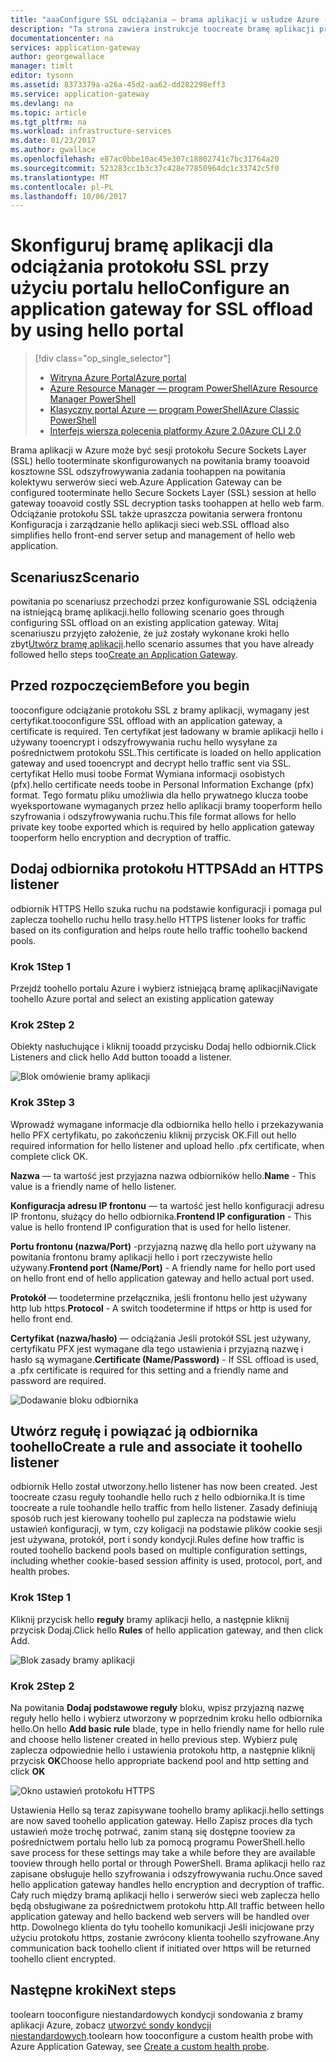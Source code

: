 ```yaml
---
title: "aaaConfigure SSL odciążania — brama aplikacji w usłudze Azure - Portal Azure | Dokumentacja firmy Microsoft"
description: "Ta strona zawiera instrukcje toocreate bramę aplikacji przy użyciu protokołu SSL Odciążanie przy użyciu portalu hello"
documentationcenter: na
services: application-gateway
author: georgewallace
manager: timlt
editor: tysonn
ms.assetid: 8373379a-a26a-45d2-aa62-dd282298eff3
ms.service: application-gateway
ms.devlang: na
ms.topic: article
ms.tgt_pltfrm: na
ms.workload: infrastructure-services
ms.date: 01/23/2017
ms.author: gwallace
ms.openlocfilehash: e87ac0bbe10ac45e307c18802741c7bc31764a20
ms.sourcegitcommit: 523283cc1b3c37c428e77850964dc1c33742c5f0
ms.translationtype: MT
ms.contentlocale: pl-PL
ms.lasthandoff: 10/06/2017
---
```

# <a name="configure-an-application-gateway-for-ssl-offload-by-using-hello-portal"></a><span data-ttu-id="de6f9-103">Skonfiguruj bramę aplikacji dla odciążania protokołu SSL przy użyciu portalu hello</span><span class="sxs-lookup"><span data-stu-id="de6f9-103">Configure an application gateway for SSL offload by using hello portal</span></span>

> [!div class="op_single_selector"]
> * [<span data-ttu-id="de6f9-104">Witryna Azure Portal</span><span class="sxs-lookup"><span data-stu-id="de6f9-104">Azure portal</span></span>](application-gateway-ssl-portal.md)
> * [<span data-ttu-id="de6f9-105">Azure Resource Manager — program PowerShell</span><span class="sxs-lookup"><span data-stu-id="de6f9-105">Azure Resource Manager PowerShell</span></span>](application-gateway-ssl-arm.md)
> * [<span data-ttu-id="de6f9-106">Klasyczny portal Azure — program PowerShell</span><span class="sxs-lookup"><span data-stu-id="de6f9-106">Azure Classic PowerShell</span></span>](application-gateway-ssl.md)
> * [<span data-ttu-id="de6f9-107">Interfejs wiersza polecenia platformy Azure 2.0</span><span class="sxs-lookup"><span data-stu-id="de6f9-107">Azure CLI 2.0</span></span>](application-gateway-ssl-cli.md)

<span data-ttu-id="de6f9-108">Brama aplikacji w Azure może być sesji protokołu Secure Sockets Layer (SSL) hello tooterminate skonfigurowanych na powitania bramy tooavoid kosztowne SSL odszyfrowywania zadania toohappen na powitania kolektywu serwerów sieci web.</span><span class="sxs-lookup"><span data-stu-id="de6f9-108">Azure Application Gateway can be configured tooterminate hello Secure Sockets Layer (SSL) session at hello gateway tooavoid costly SSL decryption tasks toohappen at hello web farm.</span></span> <span data-ttu-id="de6f9-109">Odciążanie protokołu SSL także upraszcza powitania serwera frontonu Konfiguracja i zarządzanie hello aplikacji sieci web.</span><span class="sxs-lookup"><span data-stu-id="de6f9-109">SSL offload also simplifies hello front-end server setup and management of hello web application.</span></span>

## <a name="scenario"></a><span data-ttu-id="de6f9-110">Scenariusz</span><span class="sxs-lookup"><span data-stu-id="de6f9-110">Scenario</span></span>

<span data-ttu-id="de6f9-111">powitania po scenariusz przechodzi przez konfigurowanie SSL odciążenia na istniejącą bramę aplikacji.</span><span class="sxs-lookup"><span data-stu-id="de6f9-111">hello following scenario goes through configuring SSL offload on an existing application gateway.</span></span> <span data-ttu-id="de6f9-112">Witaj scenariuszu przyjęto założenie, że już zostały wykonane kroki hello zbyt[Utwórz bramę aplikacji](application-gateway-create-gateway-portal.md).</span><span class="sxs-lookup"><span data-stu-id="de6f9-112">hello scenario assumes that you have already followed hello steps too[Create an Application Gateway](application-gateway-create-gateway-portal.md).</span></span>

## <a name="before-you-begin"></a><span data-ttu-id="de6f9-113">Przed rozpoczęciem</span><span class="sxs-lookup"><span data-stu-id="de6f9-113">Before you begin</span></span>

<span data-ttu-id="de6f9-114">tooconfigure odciążanie protokołu SSL z bramy aplikacji, wymagany jest certyfikat.</span><span class="sxs-lookup"><span data-stu-id="de6f9-114">tooconfigure SSL offload with an application gateway, a certificate is required.</span></span> <span data-ttu-id="de6f9-115">Ten certyfikat jest ładowany w bramie aplikacji hello i używany tooencrypt i odszyfrowywania ruchu hello wysyłane za pośrednictwem protokołu SSL.</span><span class="sxs-lookup"><span data-stu-id="de6f9-115">This certificate is loaded on hello application gateway and used tooencrypt and decrypt hello traffic sent via SSL.</span></span> <span data-ttu-id="de6f9-116">certyfikat Hello musi toobe Format Wymiana informacji osobistych (pfx).</span><span class="sxs-lookup"><span data-stu-id="de6f9-116">hello certificate needs toobe in Personal Information Exchange (pfx) format.</span></span> <span data-ttu-id="de6f9-117">Tego formatu pliku umożliwia dla hello prywatnego klucza toobe wyeksportowane wymaganych przez hello aplikacji bramy tooperform hello szyfrowania i odszyfrowywania ruchu.</span><span class="sxs-lookup"><span data-stu-id="de6f9-117">This file format allows for hello private key toobe exported which is required by hello application gateway tooperform hello encryption and decryption of traffic.</span></span>

## <a name="add-an-https-listener"></a><span data-ttu-id="de6f9-118">Dodaj odbiornika protokołu HTTPS</span><span class="sxs-lookup"><span data-stu-id="de6f9-118">Add an HTTPS listener</span></span>

<span data-ttu-id="de6f9-119">odbiornik HTTPS Hello szuka ruchu na podstawie konfiguracji i pomaga pul zaplecza toohello ruchu hello trasy.</span><span class="sxs-lookup"><span data-stu-id="de6f9-119">hello HTTPS listener looks for traffic based on its configuration and helps route hello traffic toohello backend pools.</span></span>

### <a name="step-1"></a><span data-ttu-id="de6f9-120">Krok 1</span><span class="sxs-lookup"><span data-stu-id="de6f9-120">Step 1</span></span>

<span data-ttu-id="de6f9-121">Przejdź toohello portalu Azure i wybierz istniejącą bramę aplikacji</span><span class="sxs-lookup"><span data-stu-id="de6f9-121">Navigate toohello Azure portal and select an existing application gateway</span></span>

### <a name="step-2"></a><span data-ttu-id="de6f9-122">Krok 2</span><span class="sxs-lookup"><span data-stu-id="de6f9-122">Step 2</span></span>

<span data-ttu-id="de6f9-123">Obiekty nasłuchujące i kliknij tooadd przycisku Dodaj hello odbiornik.</span><span class="sxs-lookup"><span data-stu-id="de6f9-123">Click Listeners and click hello Add button tooadd a listener.</span></span>

![Blok omówienie bramy aplikacji][1]

### <a name="step-3"></a><span data-ttu-id="de6f9-125">Krok 3</span><span class="sxs-lookup"><span data-stu-id="de6f9-125">Step 3</span></span>

<span data-ttu-id="de6f9-126">Wprowadź wymagane informacje dla odbiornika hello hello i przekazywania hello PFX certyfikatu, po zakończeniu kliknij przycisk OK.</span><span class="sxs-lookup"><span data-stu-id="de6f9-126">Fill out hello required information for hello listener and upload hello .pfx certificate, when complete click OK.</span></span>

<span data-ttu-id="de6f9-127">**Nazwa** — ta wartość jest przyjazna nazwa odbiorników hello.</span><span class="sxs-lookup"><span data-stu-id="de6f9-127">**Name** - This value is a friendly name of hello listener.</span></span>

<span data-ttu-id="de6f9-128">**Konfiguracja adresu IP frontonu** — ta wartość jest hello konfiguracji adresu IP frontonu, służący do hello odbiornika.</span><span class="sxs-lookup"><span data-stu-id="de6f9-128">**Frontend IP configuration** - This value is hello frontend IP configuration that is used for hello listener.</span></span>

<span data-ttu-id="de6f9-129">**Portu frontonu (nazwa/Port)** -przyjazną nazwę dla hello port używany na powitania frontonu bramy aplikacji hello i port rzeczywiste hello używany.</span><span class="sxs-lookup"><span data-stu-id="de6f9-129">**Frontend port (Name/Port)** - A friendly name for hello port used on hello front end of hello application gateway and hello actual port used.</span></span>

<span data-ttu-id="de6f9-130">**Protokół** — toodetermine przełącznika, jeśli frontonu hello jest używany http lub https.</span><span class="sxs-lookup"><span data-stu-id="de6f9-130">**Protocol** - A switch toodetermine if https or http is used for hello front end.</span></span>

<span data-ttu-id="de6f9-131">**Certyfikat (nazwa/hasło)** — odciążania Jeśli protokół SSL jest używany, certyfikatu PFX jest wymagane dla tego ustawienia i przyjazną nazwę i hasło są wymagane.</span><span class="sxs-lookup"><span data-stu-id="de6f9-131">**Certificate (Name/Password)** - If SSL offload is used, a .pfx certificate is required for this setting and a friendly name and password are required.</span></span>

![Dodawanie bloku odbiornika][2]

## <a name="create-a-rule-and-associate-it-toohello-listener"></a><span data-ttu-id="de6f9-133">Utwórz regułę i powiązać ją odbiornika toohello</span><span class="sxs-lookup"><span data-stu-id="de6f9-133">Create a rule and associate it toohello listener</span></span>

<span data-ttu-id="de6f9-134">odbiornik Hello został utworzony.</span><span class="sxs-lookup"><span data-stu-id="de6f9-134">hello listener has now been created.</span></span> <span data-ttu-id="de6f9-135">Jest toocreate czasu reguły toohandle hello ruch z hello odbiornika.</span><span class="sxs-lookup"><span data-stu-id="de6f9-135">It is time toocreate a rule toohandle hello traffic from hello listener.</span></span> <span data-ttu-id="de6f9-136">Zasady definiują sposób ruch jest kierowany toohello pul zaplecza na podstawie wielu ustawień konfiguracji, w tym, czy koligacji na podstawie plików cookie sesji jest używana, protokół, port i sondy kondycji.</span><span class="sxs-lookup"><span data-stu-id="de6f9-136">Rules define how traffic is routed toohello backend pools based on multiple configuration settings, including whether cookie-based session affinity is used, protocol, port, and health probes.</span></span>

### <a name="step-1"></a><span data-ttu-id="de6f9-137">Krok 1</span><span class="sxs-lookup"><span data-stu-id="de6f9-137">Step 1</span></span>

<span data-ttu-id="de6f9-138">Kliknij przycisk hello **reguły** bramy aplikacji hello, a następnie kliknij przycisk Dodaj.</span><span class="sxs-lookup"><span data-stu-id="de6f9-138">Click hello **Rules** of hello application gateway, and then click Add.</span></span>

![Blok zasady bramy aplikacji][3]

### <a name="step-2"></a><span data-ttu-id="de6f9-140">Krok 2</span><span class="sxs-lookup"><span data-stu-id="de6f9-140">Step 2</span></span>

<span data-ttu-id="de6f9-141">Na powitania **Dodaj podstawowe reguły** bloku, wpisz przyjazną nazwę reguły hello hello i wybierz utworzony w poprzednim kroku hello odbiornika hello.</span><span class="sxs-lookup"><span data-stu-id="de6f9-141">On hello **Add basic rule** blade, type in hello friendly name for hello rule and choose hello listener created in hello previous step.</span></span> <span data-ttu-id="de6f9-142">Wybierz pulę zaplecza odpowiednie hello i ustawienia protokołu http, a następnie kliknij przycisk **OK**</span><span class="sxs-lookup"><span data-stu-id="de6f9-142">Choose hello appropriate backend pool and http setting and click **OK**</span></span>

![Okno ustawień protokołu HTTPS][4]

<span data-ttu-id="de6f9-144">Ustawienia Hello są teraz zapisywane toohello bramy aplikacji.</span><span class="sxs-lookup"><span data-stu-id="de6f9-144">hello settings are now saved toohello application gateway.</span></span> <span data-ttu-id="de6f9-145">Hello Zapisz proces dla tych ustawień może trochę potrwać, zanim staną się dostępne tooview za pośrednictwem portalu hello lub za pomocą programu PowerShell.</span><span class="sxs-lookup"><span data-stu-id="de6f9-145">hello save process for these settings may take a while before they are available tooview through hello portal or through PowerShell.</span></span> <span data-ttu-id="de6f9-146">Brama aplikacji hello raz zapisane obsługuje hello szyfrowania i odszyfrowywania ruchu.</span><span class="sxs-lookup"><span data-stu-id="de6f9-146">Once saved hello application gateway handles hello encryption and decryption of traffic.</span></span> <span data-ttu-id="de6f9-147">Cały ruch między bramą aplikacji hello i serwerów sieci web zaplecza hello będą obsługiwane za pośrednictwem protokołu http.</span><span class="sxs-lookup"><span data-stu-id="de6f9-147">All traffic between hello application gateway and hello backend web servers will be handled over http.</span></span> <span data-ttu-id="de6f9-148">Dowolnego klienta do tyłu toohello komunikacji Jeśli inicjowane przy użyciu protokołu https, zostanie zwrócony klienta toohello szyfrowane.</span><span class="sxs-lookup"><span data-stu-id="de6f9-148">Any communication back toohello client if initiated over https will be returned toohello client encrypted.</span></span>

## <a name="next-steps"></a><span data-ttu-id="de6f9-149">Następne kroki</span><span class="sxs-lookup"><span data-stu-id="de6f9-149">Next steps</span></span>

<span data-ttu-id="de6f9-150">toolearn tooconfigure niestandardowych kondycji sondowania z bramy aplikacji Azure, zobacz [utworzyć sondy kondycji niestandardowych](application-gateway-create-gateway-portal.md).</span><span class="sxs-lookup"><span data-stu-id="de6f9-150">toolearn how tooconfigure a custom health probe with Azure Application Gateway, see [Create a custom health probe](application-gateway-create-gateway-portal.md).</span></span>

[1]: ./media/application-gateway-ssl-portal/figure1.png
[2]: ./media/application-gateway-ssl-portal/figure2.png
[3]: ./media/application-gateway-ssl-portal/figure3.png
[4]: ./media/application-gateway-ssl-portal/figure4.png
